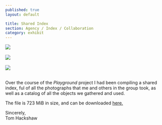 ```yaml
---
published: true
layout: default

title: Shared Index
section: Agency / Index / Collaboration
category: exhibit
---
```


<img src="https://farm1.staticflickr.com/260/18899532252_1af810cf8e_c.jpg">
<br><br>
<img src="https://farm1.staticflickr.com/532/18282218604_e12b25561b_c.jpg">
<br><br>
<img src="https://farm6.staticflickr.com/5560/18899531772_93ecd2ffd8_c.jpg">
<br><br>

Over the course of the _Playground_ project I had been compiling a shared index, ful of all the photographs that me and others in the group took, as well as a catalog of all the objects we gathered and used.

The file is 723 MiB in size, and can be downloaded [here.][here]




Sincerely,
<br>
Tom Hackshaw









[here]: https://drive.google.com/file/d/0Bydg1JXZmmwKSlpBUTJGdUY4TjQ/view?usp=sharing
